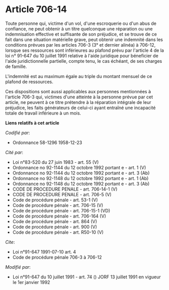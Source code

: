 # Article 706-14

Toute personne qui, victime d'un vol, d'une escroquerie ou d'un abus de confiance, ne peut obtenir à un titre quelconque une
réparation ou une indemnisation effective et suffisante de son préjudice, et se trouve de ce fait dans une situation
matérielle grave, peut obtenir une indemnité dans les conditions prévues par les articles 706-3 (3° et dernier alinéa) à
706-12, lorsque ses ressources sont inférieures au plafond prévu par l'article 4 de la loi n° 91-647 du 10 juillet 1991
relative à l'aide juridique pour béneficier de l'aide juridictionnelle partielle, compte tenu, le cas échéant, de ses charges
de famille.

L'indemnité est au maximum égale au triple du montant mensuel de ce plafond de ressources.

Ces dispositions sont aussi applicables aux personnes mentionnées à l'article 706-3 qui, victimes d'une atteinte à la
personne prévue par cet article, ne peuvent à ce titre prétendre à la réparation intégrale de leur préjudice, les faits
générateurs de celui-ci ayant entraîné une incapacité totale de travail inférieure à un mois.

**Liens relatifs à cet article**

_Codifié par_:

  - Ordonnance 58-1296 1958-12-23

_Cité par_:

  - Loi n°83-520 du 27 juin 1983 - art. 55 (V)
  - Ordonnance no 92-1144 du 12 octobre 1992 portant e - art. 1 (V)
  - Ordonnance no 92-1144 du 12 octobre 1992 portant e - art. 3 (Ab)
  - Ordonnance no 92-1148 du 12 octobre 1992 portant e - art. 1 (Ab)
  - Ordonnance no 92-1148 du 12 octobre 1992 portant e - art. 3 (Ab)
  - CODE DE PROCEDURE PENALE - art. 706-14-1 (V)
  - CODE DE PROCEDURE PENALE - art. 706-5 (V)
  - Code de procédure pénale - art. 53-1 (V)
  - Code de procédure pénale - art. 706-15 (V)
  - Code de procédure pénale - art. 706-15-1 (VD)
  - Code de procédure pénale - art. 706-164 (V)
  - Code de procédure pénale - art. 864 (V)
  - Code de procédure pénale - art. 900 (V)
  - Code de procédure pénale - art. R50-10 (V)

_Cite_:

  - Loi n°91-647 1991-07-10 art. 4
  - Code de procédure pénale 706-3 à 706-12

_Modifié par_:

  - Loi n°91-647 du 10 juillet 1991 - art. 74 () JORF 13 juillet 1991 en vigueur le 1er janvier 1992
